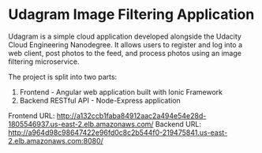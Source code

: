 # Udagram Image Filtering Application

Udagram is a simple cloud application developed alongside the Udacity Cloud Engineering Nanodegree. It allows users to register and log into a web client, post photos to the feed, and process photos using an image filtering microservice.

The project is split into two parts:
1. Frontend - Angular web application built with Ionic Framework
2. Backend RESTful API - Node-Express application

Frontend URL: http://a132ccb1faba84912aac2a494e54e28d-1805546937.us-east-2.elb.amazonaws.com/
Backend URL: http://a964d98c98647422e96fd0c8c2b544f0-219475841.us-east-2.elb.amazonaws.com:8080/